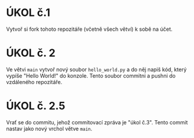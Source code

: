 # ÚKOL č.1

Vytvoř si fork tohoto repozitáře (včetně všech větví) k sobě na účet.

# ÚKOL č. 2

Ve větvi `main` vytvoř nový soubor `hello_world.py` a do něj napiš kód, který vypíše "Hello World!" do konzole. Tento soubor commitni a pushni do vzdáleného repozitáře.

# ÚKOL č. 2.5

Vrať se do commitu, jehož commitovací zpráva je "úkol č.3". Tento commit nastav jako nový vrchol větve `main`.
